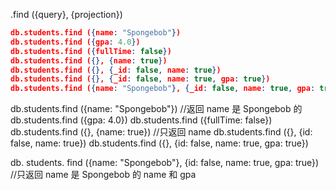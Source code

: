 .find ({query}, {projection})

```JSON
db.students.find ({name: "Spongebob"}) 
db.students.find ({gpa: 4.0})
db.students.find ({fullTime: false})
db.students.find ({}, {name: true})
db.students.find ({}, {_id: false, name: true})
db.students.find ({}, {_id: false, name: true, gpa: true})
db.students.find ({name: "Spongebob"}, {_id: false, name: true, gpa: true})
```

db.students.find ({name: "Spongebob"}) //返回 name 是 Spongebob 的
db.students.find ({gpa: 4.0})
db.students.find ({fullTime: false})
db.students.find ({}, {name: true})  //只返回 name
db.students.find ({}, {id: false, name: true})
db.students.find ({}, {id: false, name: true, gpa: true})

db. students. find ({name: "Spongebob"}, {id: false, name: true, gpa: true})    //只返回 name 是 Spongebob 的 name 和 gpa